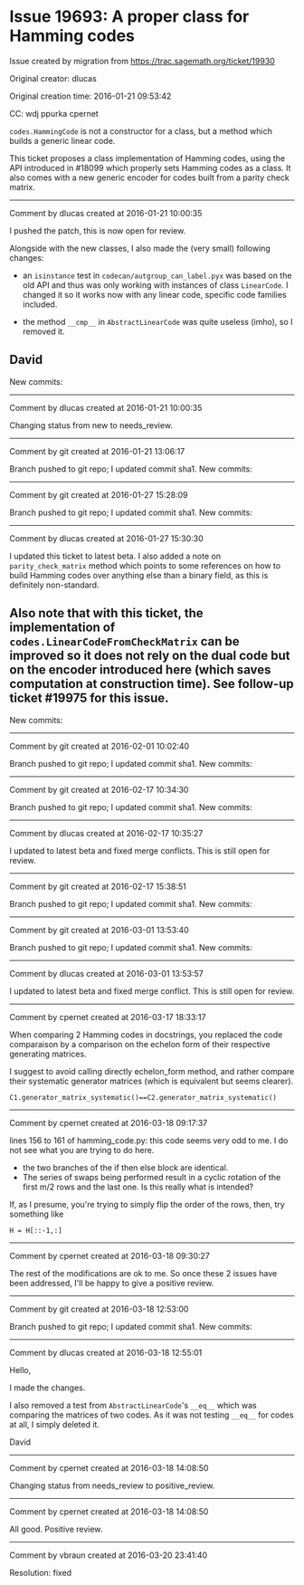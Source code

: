 # Issue 19693: A proper class for Hamming codes

Issue created by migration from https://trac.sagemath.org/ticket/19930

Original creator: dlucas

Original creation time: 2016-01-21 09:53:42

CC:  wdj ppurka cpernet

`codes.HammingCode` is not a constructor for a class, but a method which builds a generic linear code.

This ticket proposes a class implementation of Hamming codes, using the API introduced in #18099 which properly sets Hamming codes as a class. It also comes with a new generic encoder for codes built from a parity check matrix.


---

Comment by dlucas created at 2016-01-21 10:00:35

I pushed the patch, this is now open for review.

Alongside with the new classes, I also made the (very small) following changes:

- an `isinstance` test in `codecan/autgroup_can_label.pyx` was based on the old API and thus was only working with instances of class `LinearCode`. I changed it so it works now with any linear code, specific code families included.

- the method `__cmp__` in `AbstractLinearCode` was quite useless (imho), so I removed it.

David 
----
New commits:


---

Comment by dlucas created at 2016-01-21 10:00:35

Changing status from new to needs_review.


---

Comment by git created at 2016-01-21 13:06:17

Branch pushed to git repo; I updated commit sha1. New commits:


---

Comment by git created at 2016-01-27 15:28:09

Branch pushed to git repo; I updated commit sha1. New commits:


---

Comment by dlucas created at 2016-01-27 15:30:30

I updated this ticket to latest beta.
I also added a note on `parity_check_matrix` method which points to some references on how to build Hamming codes over anything else than a binary field, as this is definitely non-standard. 

Also note that with this ticket, the implementation of `codes.LinearCodeFromCheckMatrix` can be improved so it does not rely on the dual code but on the encoder introduced here (which saves computation at construction time). See follow-up ticket #19975 for this issue.
----
New commits:


---

Comment by git created at 2016-02-01 10:02:40

Branch pushed to git repo; I updated commit sha1. New commits:


---

Comment by git created at 2016-02-17 10:34:30

Branch pushed to git repo; I updated commit sha1. New commits:


---

Comment by dlucas created at 2016-02-17 10:35:27

I updated to latest beta and fixed merge conflicts. This is still open for review.


---

Comment by git created at 2016-02-17 15:38:51

Branch pushed to git repo; I updated commit sha1. New commits:


---

Comment by git created at 2016-03-01 13:53:40

Branch pushed to git repo; I updated commit sha1. New commits:


---

Comment by dlucas created at 2016-03-01 13:53:57

I updated to latest beta and fixed merge conflict. This is still open for review.


---

Comment by cpernet created at 2016-03-17 18:33:17

When comparing 2 Hamming codes in docstrings, you replaced the code comparaison by a comparison on the echelon form of their respective generating matrices.

I suggest to avoid calling directly echelon_form method, and rather compare their systematic generator matrices (which is equivalent but seems clearer).

```
C1.generator_matrix_systematic()==C2.generator_matrix_systematic()
```



---

Comment by cpernet created at 2016-03-18 09:17:37

lines 156 to 161 of hamming_code.py: this code seems very odd to me. I do not see what you are trying to do here.
- the two branches of the if then else block are identical.
- The series of swaps being performed result in a cyclic rotation of the first m/2 rows and the last one. Is this really what is intended?

If, as I presume, you're trying to simply flip the order of the rows, then, try something like

```
H = H[::-1,:]
```



---

Comment by cpernet created at 2016-03-18 09:30:27

The rest of the modifications are ok to me. So once these 2 issues have been addressed, I'll be happy to give a positive review.


---

Comment by git created at 2016-03-18 12:53:00

Branch pushed to git repo; I updated commit sha1. New commits:


---

Comment by dlucas created at 2016-03-18 12:55:01

Hello,

I made the changes.

I also removed a test from `AbstractLinearCode`'s `__eq__` which was comparing the matrices of two codes. As it was not testing `__eq__` for codes at all, I simply deleted it.

David


---

Comment by cpernet created at 2016-03-18 14:08:50

Changing status from needs_review to positive_review.


---

Comment by cpernet created at 2016-03-18 14:08:50

All good. Positive review.


---

Comment by vbraun created at 2016-03-20 23:41:40

Resolution: fixed
